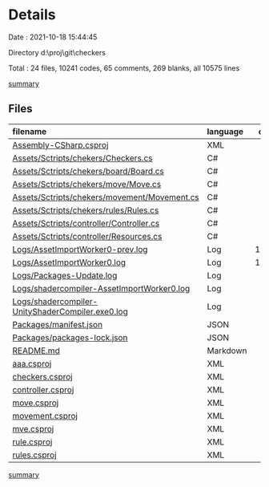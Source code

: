 # Details

Date : 2021-10-18 15:44:45

Directory d:\proj\git\checkers

Total : 24 files,  10241 codes, 65 comments, 269 blanks, all 10575 lines

[summary](results.md)

## Files
| filename | language | code | comment | blank | total |
| :--- | :--- | ---: | ---: | ---: | ---: |
| [Assembly-CSharp.csproj](/Assembly-CSharp.csproj) | XML | 653 | 7 | 1 | 661 |
| [Assets/Sctripts/chekers/Checkers.cs](/Assets/Sctripts/chekers/Checkers.cs) | C# | 17 | 0 | 3 | 20 |
| [Assets/Sctripts/chekers/board/Board.cs](/Assets/Sctripts/chekers/board/Board.cs) | C# | 54 | 0 | 9 | 63 |
| [Assets/Sctripts/chekers/move/Move.cs](/Assets/Sctripts/chekers/move/Move.cs) | C# | 85 | 0 | 14 | 99 |
| [Assets/Sctripts/chekers/movement/Movement.cs](/Assets/Sctripts/chekers/movement/Movement.cs) | C# | 103 | 0 | 8 | 111 |
| [Assets/Sctripts/chekers/rules/Rules.cs](/Assets/Sctripts/chekers/rules/Rules.cs) | C# | 63 | 0 | 9 | 72 |
| [Assets/Sctripts/controller/Controller.cs](/Assets/Sctripts/controller/Controller.cs) | C# | 170 | 0 | 14 | 184 |
| [Assets/Sctripts/controller/Resources.cs](/Assets/Sctripts/controller/Resources.cs) | C# | 12 | 2 | 5 | 19 |
| [Logs/AssetImportWorker0-prev.log](/Logs/AssetImportWorker0-prev.log) | Log | 1,928 | 0 | 114 | 2,042 |
| [Logs/AssetImportWorker0.log](/Logs/AssetImportWorker0.log) | Log | 1,577 | 0 | 74 | 1,651 |
| [Logs/Packages-Update.log](/Logs/Packages-Update.log) | Log | 43 | 0 | 4 | 47 |
| [Logs/shadercompiler-AssetImportWorker0.log](/Logs/shadercompiler-AssetImportWorker0.log) | Log | 2 | 0 | 2 | 4 |
| [Logs/shadercompiler-UnityShaderCompiler.exe0.log](/Logs/shadercompiler-UnityShaderCompiler.exe0.log) | Log | 2 | 0 | 2 | 4 |
| [Packages/manifest.json](/Packages/manifest.json) | JSON | 44 | 0 | 1 | 45 |
| [Packages/packages-lock.json](/Packages/packages-lock.json) | JSON | 354 | 0 | 1 | 355 |
| [README.md](/README.md) | Markdown | 1 | 0 | 0 | 1 |
| [aaa.csproj](/aaa.csproj) | XML | 636 | 7 | 1 | 644 |
| [checkers.csproj](/checkers.csproj) | XML | 648 | 7 | 1 | 656 |
| [controller.csproj](/controller.csproj) | XML | 656 | 7 | 1 | 664 |
| [move.csproj](/move.csproj) | XML | 639 | 7 | 1 | 647 |
| [movement.csproj](/movement.csproj) | XML | 643 | 7 | 1 | 651 |
| [mve.csproj](/mve.csproj) | XML | 636 | 7 | 1 | 644 |
| [rule.csproj](/rule.csproj) | XML | 636 | 7 | 1 | 644 |
| [rules.csproj](/rules.csproj) | XML | 639 | 7 | 1 | 647 |

[summary](results.md)